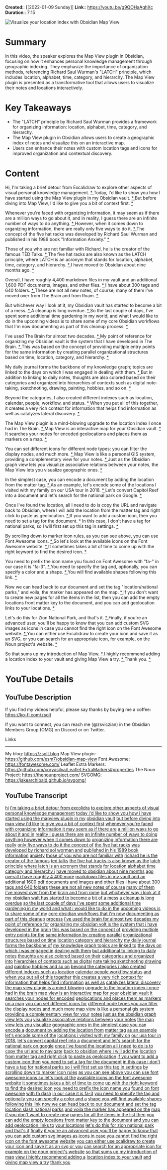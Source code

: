**Created**:: [[2022-01-09 Sunday]]
**Link**:: https://youtu.be/g9QOHaAqhXc
**Duration**:: 7:15

![Visualize your location index with Obsidian Map View](https://youtu.be/g9QOHaAqhXc)

# Summary
In this video, the speaker explores the Map View plugin in Obsidian, focusing on how it enhances personal knowledge management through geographic indexing. They emphasize the importance of organization methods, referencing Richard Saul Wurman's "LATCH" principle, which includes location, alphabet, time, category, and hierarchy. The Map View plugin is presented as a transformative tool that allows users to visualize their notes and locations interactively.

# Key Takeaways
- The "LATCH" principle by Richard Saul Wurman provides a framework for organizing information: location, alphabet, time, category, and hierarchy.
- The Map View plugin in Obsidian allows users to create a geographic index of notes and visualize this on an interactive map.
- Users can enhance their notes with custom location tags and icons for improved organization and contextual discovery.

# Content
Hi, I'm taking a brief detour from Excalidraw to explore other aspects of visual personal knowledge management. [* ](https://youtu.be/g9QOHaAqhXc?t=0) Today, I'd like to show you how I have started using the Map View plugin in my Obsidian vault. [* ](https://youtu.be/g9QOHaAqhXc?t=8) But before diving into Map View, I'd like to give you a bit of context first. [* ](https://youtu.be/g9QOHaAqhXc?t=15)

Whenever you're faced with organizing information, it may seem as if there are a million ways to go about it, and in reality, I guess there are an infinite number of ways to do anything. [* ](https://youtu.be/g9QOHaAqhXc?t=22) However, when it comes down to organizing information, there are really only five ways to do it. [* ](https://youtu.be/g9QOHaAqhXc?t=27) The concept of the five hat racks was developed by Richard Saul Wurman and published in his 1989 book "Information Anxiety." [* ](https://youtu.be/g9QOHaAqhXc?t=38)

Those of you who are not familiar with Richard, he is the creator of the famous TED Talks. [* ](https://youtu.be/g9QOHaAqhXc?t=45) The five hat racks are also known as the LATCH principle, where LATCH is an acronym that stands for location, alphabet, time, category, and hierarchy. [* ](https://youtu.be/g9QOHaAqhXc?t=56) I have moved to Obsidian about nine months ago. [* ](https://youtu.be/g9QOHaAqhXc?t=68)

Overall, I have roughly 4,400 markdown files in my vault and an additional 1,600 PDF documents, images, and other files. [* ](https://youtu.be/g9QOHaAqhXc?t=80) I have about 300 tags and 640 folders. [* ](https://youtu.be/g9QOHaAqhXc?t=85) These are not all new notes, of course; many of them I've moved over from The Brain and from Roam. [* ](https://youtu.be/g9QOHaAqhXc?t=99)

But whichever way I look at it, my Obsidian vault has started to become a bit of a mess. [* ](https://youtu.be/g9QOHaAqhXc?t=112) A cleanup is long overdue. [* ](https://youtu.be/g9QOHaAqhXc?t=116) So the last couple of days, I've spent some additional time gardening in my world, and what I would like to do in the upcoming videos is to share some of my core Obsidian workflows that I'm now documenting as part of this cleanup process. [* ](https://youtu.be/g9QOHaAqhXc?t=128)

I've used The Brain for almost two decades. [* ](https://youtu.be/g9QOHaAqhXc?t=134) My point of reference for organizing my Obsidian vault is the system that I have developed in The Brain. [* ](https://youtu.be/g9QOHaAqhXc?t=141) This was based on the concept of providing multiple entry points for the same information by creating parallel organizational structures based on time, location, category, and hierarchy. [* ](https://youtu.be/g9QOHaAqhXc?t=146)

My daily journal forms the backbone of my knowledge graph; topics are linked to the days on which I was engaged in dealing with them. [* ](https://youtu.be/g9QOHaAqhXc?t=159) But in addition to linking to daily notes, thoughts are also colored based on their categories and organized into hierarchies of contexts such as digital note-taking, sketchnoting, drawing, painting, hobbies, and so on. [* ](https://youtu.be/g9QOHaAqhXc?t=164)

Beyond the categories, I also created different indexes such as location, calendar, people, workflow, and status. [* ](https://youtu.be/g9QOHaAqhXc?t=189) When you put all of this together, it creates a very rich context for information that helps find information as well as catalyzes lateral discovery. [* ](https://youtu.be/g9QOHaAqhXc?t=196)

The Map View plugin is a mind-blowing upgrade to the location index I once had in The Brain. [* ](https://youtu.be/g9QOHaAqhXc?t=211) Map View is an interactive map for your Obsidian vault. [* ](https://youtu.be/g9QOHaAqhXc?t=219) It searches your nodes for encoded geolocations and places them as markers on a map. [* ](https://youtu.be/g9QOHaAqhXc?t=222)

You can set different icons for different node types; you can filter the display nodes, and much more. [* ](https://youtu.be/g9QOHaAqhXc?t=230) Map View is like a personal GIS system, providing a complementary view for your notes. [* ](https://youtu.be/g9QOHaAqhXc?t=241) Just as the Obsidian graph view lets you visualize associative relations between your notes, the Map View lets you visualize geographic ones. [* ](https://youtu.be/g9QOHaAqhXc?t=249)

In the simplest case, you can encode a document by adding the location from the matter tag. [* ](https://youtu.be/g9QOHaAqhXc?t=256) As an example, let's encode some of the locations I visited with my family on our USA tour in 2018. [* ](https://youtu.be/g9QOHaAqhXc?t=260) Let's convert Capitol Reef into a document and let's search for the national park on Google. [* ](https://youtu.be/g9QOHaAqhXc?t=267)

Once I've found the location, all I need to do is copy the URL and navigate back to Obsidian, where I will add the location from the matter tag and right click to paste as geolocation. [* ](https://youtu.be/g9QOHaAqhXc?t=274) If you want to add a custom icon, then you need to set a tag for the document. [* ](https://youtu.be/g9QOHaAqhXc?t=290) In this case, I don't have a tag for national parks, so I will first set up this tag in settings. [* ](https://youtu.be/g9QOHaAqhXc?t=304)

By scrolling down to marker icon rules, as you can see above, you can use Font Awesome icons. [* ](https://youtu.be/g9QOHaAqhXc?t=313) So let's look at the available icons on the Font Awesome website. [* ](https://youtu.be/g9QOHaAqhXc?t=317) It sometimes takes a bit of time to come up with the right keyword to find the desired icon. [* ](https://youtu.be/g9QOHaAqhXc?t=322)

You need to prefix the icon name you found on Font Awesome with "fa-" in our case it is "fa-3". [* ](https://youtu.be/g9QOHaAqhXc?t=335) You need to specify the tag and, optionally, you can specify a color and a shape. [* ](https://youtu.be/g9QOHaAqhXc?t=340) You will find available shapes following this link. [* ](https://youtu.be/g9QOHaAqhXc?t=353)

Now we can head back to our document and set the tag "location/national parks," and voila, the marker has appeared on the map. [* ](https://youtu.be/g9QOHaAqhXc?t=367) If you don't want to create new pages for all the items in the list, then you can add the empty locations front matter key to the document, and you can add geolocation links to your locations. [* ](https://youtu.be/g9QOHaAqhXc?t=372)

Let's do this for Zion National Park, and that's it. [* ](https://youtu.be/g9QOHaAqhXc?t=381) Finally, if you're an advanced user, you'll be happy to know that you can add custom SVG images as icons in case you cannot find the right icon on the Font Awesome website. [* ](https://youtu.be/g9QOHaAqhXc?t=394) You can either use Excalidraw to create your icon and save it as an SVG, or you can search for an appropriate icon, for example, on the Noun project's website. [* ](https://youtu.be/g9QOHaAqhXc?t=400)

So that sums up my introduction of Map View. [* ](https://youtu.be/g9QOHaAqhXc?t=408) I highly recommend adding a location index to your vault and giving Map View a try. [* ](https://youtu.be/g9QOHaAqhXc?t=425) Thank you. [* ](https://youtu.be/g9QOHaAqhXc?t=433)

# YouTube Details

## YouTube Description

If you find  my videos helpful, please say thanks by buying me a coffee: https://ko-fi.com/zsolt

If you want to connect, you can reach me (@zsviczian) in the Obsidian Members Group (OMG) on Discord or on Twitter.

Links

---------

My blog: https://zsolt.blog
Map View plugin: https://github.com/esm7/obsidian-map-view
Font Awesome: https://fontawesome.com/
Leaflet Extra Markers: https://github.com/coryasilva/Leaflet.ExtraMarkers#properties
The Noun Project: https://thenounproject.com/
SVGOMG: https://jakearchibald.github.io/svgomg/

## YouTube Transcript

[hi](https://youtu.be/g9QOHaAqhXc?t=0) [i'm taking a brief detour from excolidra](https://youtu.be/g9QOHaAqhXc?t=0) [to explore other aspects of visual](https://youtu.be/g9QOHaAqhXc?t=3) [personal knowledge management](https://youtu.be/g9QOHaAqhXc?t=5) [today i'd like to show you how i have](https://youtu.be/g9QOHaAqhXc?t=8) [started using the mapview plugin in my](https://youtu.be/g9QOHaAqhXc?t=10) [obsidian vault](https://youtu.be/g9QOHaAqhXc?t=14) [but before diving into map view i'd like](https://youtu.be/g9QOHaAqhXc?t=15) [to give you a bit of context first](https://youtu.be/g9QOHaAqhXc?t=18) [whenever you're faced with organizing](https://youtu.be/g9QOHaAqhXc?t=22) [information it may seem as if there are](https://youtu.be/g9QOHaAqhXc?t=24) [a million ways to go about it and in](https://youtu.be/g9QOHaAqhXc?t=27) [reality i guess there are](https://youtu.be/g9QOHaAqhXc?t=30) [an infinite number of ways to doing](https://youtu.be/g9QOHaAqhXc?t=33) [anything however when it comes down to](https://youtu.be/g9QOHaAqhXc?t=35) [organizing information there are really](https://youtu.be/g9QOHaAqhXc?t=38) [only five ways to do it the concept of](https://youtu.be/g9QOHaAqhXc?t=41) [the five hat racks](https://youtu.be/g9QOHaAqhXc?t=45) [was developed by richard sol worman and](https://youtu.be/g9QOHaAqhXc?t=47) [published in his 1989 book information](https://youtu.be/g9QOHaAqhXc?t=51) [anxiety](https://youtu.be/g9QOHaAqhXc?t=54) [those of you who are not familiar with](https://youtu.be/g9QOHaAqhXc?t=56) [richard he is the creator of the famous](https://youtu.be/g9QOHaAqhXc?t=58) [ted talks](https://youtu.be/g9QOHaAqhXc?t=62) [the five hat tracks is also known as the](https://youtu.be/g9QOHaAqhXc?t=64) [latch principle](https://youtu.be/g9QOHaAqhXc?t=66) [where latch is an acronym that stands](https://youtu.be/g9QOHaAqhXc?t=68) [for location](https://youtu.be/g9QOHaAqhXc?t=71) [alphabet time category and hierarchy i](https://youtu.be/g9QOHaAqhXc?t=73) [have moved to obsidian about nine months](https://youtu.be/g9QOHaAqhXc?t=78) [ago](https://youtu.be/g9QOHaAqhXc?t=80) [overall i have roughly 4 400 more](https://youtu.be/g9QOHaAqhXc?t=82) [markdown files in my vault and an](https://youtu.be/g9QOHaAqhXc?t=85) [additional 1600 pdf documents and images](https://youtu.be/g9QOHaAqhXc?t=87) [and other files](https://youtu.be/g9QOHaAqhXc?t=91) [i have about 300 tags and 640 folders](https://youtu.be/g9QOHaAqhXc?t=93) [these are not all new notes of course](https://youtu.be/g9QOHaAqhXc?t=99) [many of them i've moved over from the](https://youtu.be/g9QOHaAqhXc?t=101) [brain and from rome](https://youtu.be/g9QOHaAqhXc?t=104) [but whichever way i look at it my](https://youtu.be/g9QOHaAqhXc?t=106) [obsidian walt has started to become a](https://youtu.be/g9QOHaAqhXc?t=109) [bit of a mess](https://youtu.be/g9QOHaAqhXc?t=112) [a cleanup is long overdue](https://youtu.be/g9QOHaAqhXc?t=113) [so the last couple of days i've spent](https://youtu.be/g9QOHaAqhXc?t=116) [some additional time gardening in my](https://youtu.be/g9QOHaAqhXc?t=119) [world and what i would like to do in the](https://youtu.be/g9QOHaAqhXc?t=122) [upcoming videos is to share some of my](https://youtu.be/g9QOHaAqhXc?t=125) [core obsidian workflows that i'm now](https://youtu.be/g9QOHaAqhXc?t=128) [documenting as part of this cleanup](https://youtu.be/g9QOHaAqhXc?t=130) [process](https://youtu.be/g9QOHaAqhXc?t=133) [i've used the brain for almost two](https://youtu.be/g9QOHaAqhXc?t=134) [decades my point of reference for](https://youtu.be/g9QOHaAqhXc?t=136) [organizing my obsidian volt is the](https://youtu.be/g9QOHaAqhXc?t=139) [system that i have developed in the](https://youtu.be/g9QOHaAqhXc?t=141) [brain](https://youtu.be/g9QOHaAqhXc?t=143) [this was based on the concept of](https://youtu.be/g9QOHaAqhXc?t=144) [providing multiple entry points for the](https://youtu.be/g9QOHaAqhXc?t=146) [same information by creating parallel](https://youtu.be/g9QOHaAqhXc?t=149) [organizational structures based on time](https://youtu.be/g9QOHaAqhXc?t=152) [location category and hierarchy](https://youtu.be/g9QOHaAqhXc?t=155) [my daily journal forms the backbone of](https://youtu.be/g9QOHaAqhXc?t=159) [my knowledge graph topics are linked to](https://youtu.be/g9QOHaAqhXc?t=161) [the days on which i was engaged in](https://youtu.be/g9QOHaAqhXc?t=164) [dealing with them](https://youtu.be/g9QOHaAqhXc?t=166) [but additional to linking to daily notes](https://youtu.be/g9QOHaAqhXc?t=169) [thoughts are also colored based on their](https://youtu.be/g9QOHaAqhXc?t=172) [categories and organized into](https://youtu.be/g9QOHaAqhXc?t=175) [hierarchies of contexts such as digital](https://youtu.be/g9QOHaAqhXc?t=177) [note taking sketchnoting drawing and](https://youtu.be/g9QOHaAqhXc?t=181) [painting hobbies and so on](https://youtu.be/g9QOHaAqhXc?t=183) [beyond the categories i also created](https://youtu.be/g9QOHaAqhXc?t=187) [different indexes such as location](https://youtu.be/g9QOHaAqhXc?t=189) [calendar people workflow status](https://youtu.be/g9QOHaAqhXc?t=193) [and when you put all of this together](https://youtu.be/g9QOHaAqhXc?t=196) [this creates a very rich context for](https://youtu.be/g9QOHaAqhXc?t=198) [information that helps find information](https://youtu.be/g9QOHaAqhXc?t=202) [as well as](https://youtu.be/g9QOHaAqhXc?t=205) [catalyzes lateral discovery](https://youtu.be/g9QOHaAqhXc?t=207) [the map view plugin is a mind-blowing](https://youtu.be/g9QOHaAqhXc?t=211) [upgrade to the location index i once had](https://youtu.be/g9QOHaAqhXc?t=214) [in the brain](https://youtu.be/g9QOHaAqhXc?t=218) [map view is an interactive map for your](https://youtu.be/g9QOHaAqhXc?t=219) [obsidian vault](https://youtu.be/g9QOHaAqhXc?t=222) [it searches your nodes for encoded](https://youtu.be/g9QOHaAqhXc?t=223) [geolocations and places them as markers](https://youtu.be/g9QOHaAqhXc?t=226) [on a map](https://youtu.be/g9QOHaAqhXc?t=229) [you can set different icons for](https://youtu.be/g9QOHaAqhXc?t=230) [different node types you can filter the](https://youtu.be/g9QOHaAqhXc?t=232) [display nodes and much more](https://youtu.be/g9QOHaAqhXc?t=235) [map view is like a personal gis system](https://youtu.be/g9QOHaAqhXc?t=238) [providing a complementary view for your](https://youtu.be/g9QOHaAqhXc?t=241) [notes](https://youtu.be/g9QOHaAqhXc?t=244) [just as the obsidian graph view lets you](https://youtu.be/g9QOHaAqhXc?t=246) [visualize associative relations between](https://youtu.be/g9QOHaAqhXc?t=249) [your notes](https://youtu.be/g9QOHaAqhXc?t=252) [the map view lets you visualize](https://youtu.be/g9QOHaAqhXc?t=253) [geographic ones](https://youtu.be/g9QOHaAqhXc?t=256) [in the simplest case you can encode a](https://youtu.be/g9QOHaAqhXc?t=258) [document by adding the location from](https://youtu.be/g9QOHaAqhXc?t=260) [matter tag](https://youtu.be/g9QOHaAqhXc?t=263) [as an example let's encode some of the](https://youtu.be/g9QOHaAqhXc?t=265) [locations i visited with my family on](https://youtu.be/g9QOHaAqhXc?t=267) [our usa tour in 2018.](https://youtu.be/g9QOHaAqhXc?t=270) [let's convert capital reef into a](https://youtu.be/g9QOHaAqhXc?t=274) [document and let's search for the](https://youtu.be/g9QOHaAqhXc?t=276) [national park on google](https://youtu.be/g9QOHaAqhXc?t=278) [once i've found the location all i need](https://youtu.be/g9QOHaAqhXc?t=281) [to do is to copy the url and to navigate](https://youtu.be/g9QOHaAqhXc?t=284) [back to obsidian where i will add the](https://youtu.be/g9QOHaAqhXc?t=287) [location from matter tag and right click](https://youtu.be/g9QOHaAqhXc?t=290) [to paste as geolocation](https://youtu.be/g9QOHaAqhXc?t=294) [if you want to add a custom icon then](https://youtu.be/g9QOHaAqhXc?t=297) [you need to set a tag for the document](https://youtu.be/g9QOHaAqhXc?t=300) [in this case i don't have a tag for](https://youtu.be/g9QOHaAqhXc?t=304) [national parks so i will first set up](https://youtu.be/g9QOHaAqhXc?t=307) [this tag in settings](https://youtu.be/g9QOHaAqhXc?t=311) [by scrolling down to marker icon rules](https://youtu.be/g9QOHaAqhXc?t=313) [as you can see above you can use font](https://youtu.be/g9QOHaAqhXc?t=317) [awesome icons so let's look at the](https://youtu.be/g9QOHaAqhXc?t=319) [available icons on the font awesome](https://youtu.be/g9QOHaAqhXc?t=322) [website](https://youtu.be/g9QOHaAqhXc?t=325) [it sometimes takes a bit of time to come](https://youtu.be/g9QOHaAqhXc?t=326) [up with the right keyword to find the](https://youtu.be/g9QOHaAqhXc?t=329) [desired icon](https://youtu.be/g9QOHaAqhXc?t=332) [you need to prefix the icon name you](https://youtu.be/g9QOHaAqhXc?t=335) [found on font awesome](https://youtu.be/g9QOHaAqhXc?t=338) [with fa dash](https://youtu.be/g9QOHaAqhXc?t=340) [in our case it is fa-3](https://youtu.be/g9QOHaAqhXc?t=343) [you need to specify the tag and](https://youtu.be/g9QOHaAqhXc?t=348) [optionally you can specify a color and a](https://youtu.be/g9QOHaAqhXc?t=350) [shape you will find available shapes](https://youtu.be/g9QOHaAqhXc?t=353) [following this link](https://youtu.be/g9QOHaAqhXc?t=356) [now we can head back to our document and](https://youtu.be/g9QOHaAqhXc?t=358) [set the tag location slash national](https://youtu.be/g9QOHaAqhXc?t=361) [parks](https://youtu.be/g9QOHaAqhXc?t=366) [and voila the marker has appeared on the](https://youtu.be/g9QOHaAqhXc?t=367) [map if you don't want to create new](https://youtu.be/g9QOHaAqhXc?t=370) [pages for all the items in the list then](https://youtu.be/g9QOHaAqhXc?t=372) [you can add the empty locations front](https://youtu.be/g9QOHaAqhXc?t=375) [matter key to the document](https://youtu.be/g9QOHaAqhXc?t=379) [and you can add geolocation links to](https://youtu.be/g9QOHaAqhXc?t=381) [your locations](https://youtu.be/g9QOHaAqhXc?t=384) [let's do this for zion national park](https://youtu.be/g9QOHaAqhXc?t=386) [and that's it](https://youtu.be/g9QOHaAqhXc?t=392) [finally](https://youtu.be/g9QOHaAqhXc?t=394) [if you're an advanced user you'll be](https://youtu.be/g9QOHaAqhXc?t=395) [happy to know that you can add custom](https://youtu.be/g9QOHaAqhXc?t=397) [svg images as icons in case you cannot](https://youtu.be/g9QOHaAqhXc?t=400) [find the right icon on the font awesome](https://youtu.be/g9QOHaAqhXc?t=404) [website](https://youtu.be/g9QOHaAqhXc?t=407) [you can either use xcalidraw to create](https://youtu.be/g9QOHaAqhXc?t=408) [your icon and save it as an svg or you](https://youtu.be/g9QOHaAqhXc?t=411) [can search for an appropriate icon for](https://youtu.be/g9QOHaAqhXc?t=415) [example on the noun project's website](https://youtu.be/g9QOHaAqhXc?t=418) [so that sums up my introduction of map](https://youtu.be/g9QOHaAqhXc?t=422) [view i highly recommend adding a](https://youtu.be/g9QOHaAqhXc?t=425) [location index to your vault](https://youtu.be/g9QOHaAqhXc?t=427) [and giving map view a try](https://youtu.be/g9QOHaAqhXc?t=430) [thank you](https://youtu.be/g9QOHaAqhXc?t=433) 

